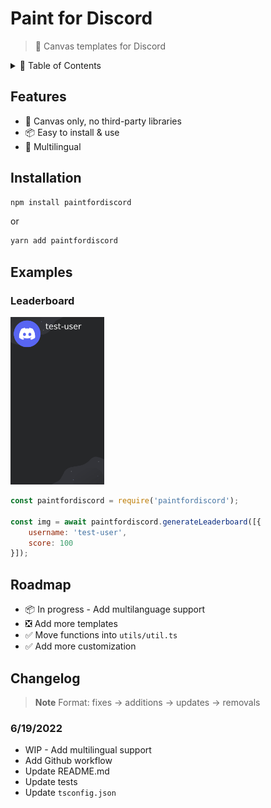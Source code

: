 # Paint for Discord
> 🎨 Canvas templates for Discord

<details>
    <summary>📃 Table of Contents</summary>

* [Features](#features)
* [Installation](#installation)
* [Examples](#examples)
* [Changelog](#changelog)
</details>

## Features
- 🎨 Canvas only, no third-party libraries
- 📦 Easy to install & use
- 📝 Multilingual
## Installation

```bash
npm install paintfordiscord
```
or
```bash
yarn add paintfordiscord
```

## Examples

### Leaderboard
<img src="tests/images/leaderboard_test.png" width="150px"/>

```js
const paintfordiscord = require('paintfordiscord');

const img = await paintfordiscord.generateLeaderboard([{
    username: 'test-user',
    score: 100
}]);
```

## Roadmap

- 📦 In progress - Add multilanguage support
- ❎ Add more templates
- ✅ Move functions into `utils/util.ts`
- ✅ Add more customization

## Changelog
> **Note**
> Format: fixes -> additions -> updates -> removals

### 6/19/2022
* WIP - Add multilingual support
* Add Github workflow
* Update README.md
* Update tests
* Update `tsconfig.json`
